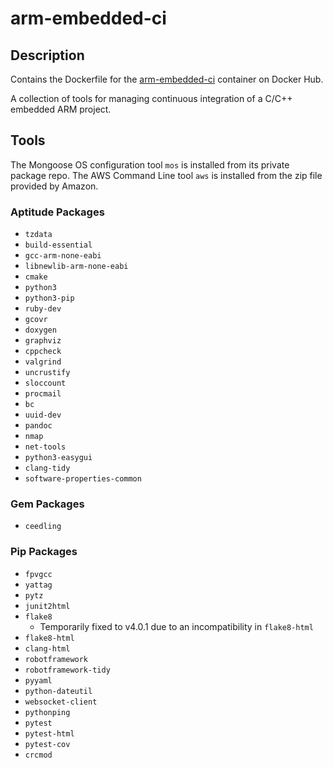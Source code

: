 # arm-embedded-ci
## Description
Contains the Dockerfile for the [arm-embedded-ci](https://hub.docker.com/repository/docker/jconstam/arm-embedded-ci/builds) container on Docker Hub.

A collection of tools for managing continuous integration of a C/C++ embedded ARM project.

## Tools

The Mongoose OS configuration tool `mos` is installed from its private package repo.
The AWS Command Line tool `aws` is installed from the zip file provided by Amazon.

### Aptitude Packages

- `tzdata`
- `build-essential`
- `gcc-arm-none-eabi`
- `libnewlib-arm-none-eabi`
- `cmake`
- `python3`
- `python3-pip`
- `ruby-dev`
- `gcovr`
- `doxygen`
- `graphviz`
- `cppcheck`
- `valgrind`
- `uncrustify`
- `sloccount`
- `procmail`
- `bc`
- `uuid-dev`
- `pandoc`
- `nmap`
- `net-tools`
- `python3-easygui`
- `clang-tidy`
- `software-properties-common`

### Gem Packages

- `ceedling`

### Pip Packages

- `fpvgcc`
- `yattag`
- `pytz`
- `junit2html`
- `flake8`
  - Temporarily fixed to v4.0.1 due to an incompatibility in `flake8-html`
- `flake8-html`
- `clang-html`
- `robotframework`
- `robotframework-tidy`
- `pyyaml`
- `python-dateutil`
- `websocket-client`
- `pythonping`
- `pytest`
- `pytest-html`
- `pytest-cov`
- `crcmod`

